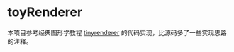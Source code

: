 # toyRenderer

本项目参考经典图形学教程 [tinyrenderer](https://github.com/ssloy/tinyrenderer) 的代码实现，比源码多了一些实现思路的注释。